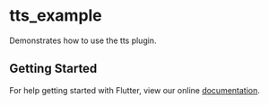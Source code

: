 # tts_example

Demonstrates how to use the tts plugin.

## Getting Started

For help getting started with Flutter, view our online
[documentation](http://flutter.io/).
